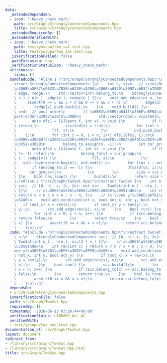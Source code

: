 ```yaml
---
data:
  _extendedDependsOn:
  - icon: ':heavy_check_mark:'
    path: src/Graph/StronglyConnectedComponents.hpp
    title: src/Graph/StronglyConnectedComponents.hpp
  _extendedRequiredBy: []
  _extendedVerifiedWith:
  - icon: ':heavy_check_mark:'
    path: test/yosupo/two_sat.test.cpp
    title: test/yosupo/two_sat.test.cpp
  _isVerificationFailed: false
  _pathExtension: hpp
  _verificationStatusIcon: ':heavy_check_mark:'
  attributes:
    links: []
  bundledCode: "#line 1 \"src/Graph/StronglyConnectedComponents.hpp\"\n/// @docs src/Graph/StronglyConnectedComponents.md\n\
    struct StronglyConnectedComponents {\n    int n, size;  // size\u306Fbuild()\u5F8C\
    \u306B\u5F37\u9023\u7D50\u6210\u5206\u306E\u6570\u3092\u683C\u7D0D\n    std::vector<std::vector<int>>\
    \ edge, redge;\n    std::vector<int> belong_to;\n    StronglyConnectedComponents(int\
    \ n_) : n(n_), edge(n_), redge(n_) {}\n    void add_edge(int u, int v) {\n   \
    \     assert(0 <= u && u < n && 0 <= v && v < n);\n        edge[u].push_back(v);\n\
    \        redge[v].push_back(u);\n    }\n    void build() {\n        std::vector<int>\
    \ ord;  // post-order\n        // \u6B63\u65B9\u5411\u306E\u8FBA\u3067dfs\u3001\
    post-order\u3092\u3075\u308B\n        std::vector<bool> visited(n, false);\n \
    \       auto dfs1 = [&](auto f, int v) -> void {\n            if (visited[v])\
    \ return;\n            visited[v] = true;\n            for (int s : edge[v]) {\n\
    \                f(f, s);\n            }\n            ord.push_back(v);\n    \
    \    };\n        for (int i = 0; i < n; i++) dfs1(dfs1, i);\n\n        // post-order\u9006\
    \u9806\u306Bdfs\u3001\u5230\u9054\u53EF\u80FD\u306A\u540C\u5024\u985E\u306B\u5206\
    \u3051\u308B\n        belong_to.assign(n, -1);\n        int cur_group = 0;\n \
    \       auto dfs2 = [&](auto f, int v) -> void {\n            if (belong_to[v]\
    \ != -1) return;\n            belong_to[v] = cur_group;\n            for (int\
    \ s : redge[v]) {\n                f(f, s);\n            }\n        };\n     \
    \   std::reverse(ord.begin(), ord.end());\n        for (int i : ord) {\n     \
    \       if (belong_to[i] == -1) {\n                dfs2(dfs2, i);\n          \
    \      cur_group++;\n            }\n        }\n        size = cur_group;\n   \
    \ }\n    bool has_loop() {\n        build();\n        return size < n;\n    }\n\
    };\n#line 2 \"src/Graph/TwoSat.hpp\"\n\nstruct TwoSat {\n    int n;\n    StronglyConnectedComponents\
    \ scc;  // [0, n): x, [n, 2n): not x\n    TwoSat(int n_) : n(n_), scc(2 * n_)\
    \ {}\n    // x\u306E\u5426\u5B9A\u3092\u8868\u3059index\n    int rev(int x) {\
    \ return x < n ? x + n : x - n; }\n    // (x \\vee y)\u306E\u6761\u4EF6\u3092\u8FFD\
    \u52A0\n    void add_condition(int x, bool not_x, int y, bool not_y) {\n     \
    \   if (not_x) x = rev(x);\n        if (not_y) y = rev(y);\n        scc.add_edge(rev(x),\
    \ y);\n        scc.add_edge(rev(y), x);\n    }\n    bool run() {\n        scc.build();\n\
    \        for (int x = 0; x < n; x++) {\n            if (scc.belong_to[x] == scc.belong_to[rev(x)])\
    \ return false;\n        }\n        return true;\n    }\n    bool is_true(int\
    \ x) {\n        assert(0 <= x && x < n);\n        return scc.belong_to[x] > scc.belong_to[rev(x)];\n\
    \    }\n};\n"
  code: "#include \"StronglyConnectedComponents.hpp\"\n\nstruct TwoSat {\n    int\
    \ n;\n    StronglyConnectedComponents scc;  // [0, n): x, [n, 2n): not x\n   \
    \ TwoSat(int n_) : n(n_), scc(2 * n_) {}\n    // x\u306E\u5426\u5B9A\u3092\u8868\
    \u3059index\n    int rev(int x) { return x < n ? x + n : x - n; }\n    // (x \\\
    vee y)\u306E\u6761\u4EF6\u3092\u8FFD\u52A0\n    void add_condition(int x, bool\
    \ not_x, int y, bool not_y) {\n        if (not_x) x = rev(x);\n        if (not_y)\
    \ y = rev(y);\n        scc.add_edge(rev(x), y);\n        scc.add_edge(rev(y),\
    \ x);\n    }\n    bool run() {\n        scc.build();\n        for (int x = 0;\
    \ x < n; x++) {\n            if (scc.belong_to[x] == scc.belong_to[rev(x)]) return\
    \ false;\n        }\n        return true;\n    }\n    bool is_true(int x) {\n\
    \        assert(0 <= x && x < n);\n        return scc.belong_to[x] > scc.belong_to[rev(x)];\n\
    \    }\n};\n"
  dependsOn:
  - src/Graph/StronglyConnectedComponents.hpp
  isVerificationFile: false
  path: src/Graph/TwoSat.hpp
  requiredBy: []
  timestamp: '2020-06-13 03:26:44+09:00'
  verificationStatus: LIBRARY_ALL_AC
  verifiedWith:
  - test/yosupo/two_sat.test.cpp
documentation_of: src/Graph/TwoSat.hpp
layout: document
redirect_from:
- /library/src/Graph/TwoSat.hpp
- /library/src/Graph/TwoSat.hpp.html
title: src/Graph/TwoSat.hpp
---
```

